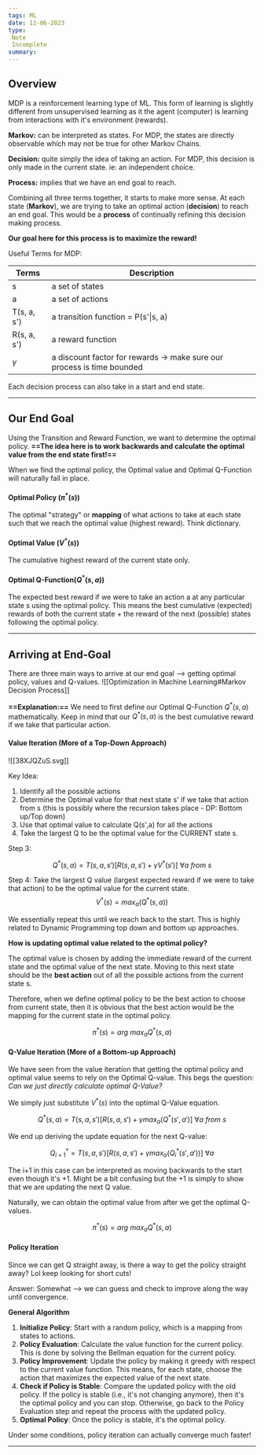 ```yaml
---
tags: ML
date: 12-06-2023
type: 
 Note
 Incomplete
summary: 
---
```


## Overview

MDP is a reinforcement learning type of ML. This form of learning is slightly different from unsupervised learning as it the agent (computer) is learning from interactions with it's environment (rewards).

**Markov:** can be interpreted as states. For MDP, the states are directly observable which may not be true for other Markov Chains.

**Decision:** quite simply the idea of taking an action. For MDP, this decision is only made in the current state. ie: an independent choice.

**Process:** implies that we have an end goal to reach.

Combining all three terms together, it starts to make more sense. At each state (**Markov**), we are trying to take an optimal action (**decision**) to reach an end goal. This would be a **process** of continually refining this decision making process.

**Our goal here for this process is to maximize the reward!**


Useful Terms for MDP:

| Terms       | Description                         |
| ----------- | ----------------------------------- |
| s           | a set of states                     |
| a           | a set of actions                    |
| T(s, a, s') | a transition function = P(s'\|s, a) |
| R(s, a, s') | a reward function                   |
| $\gamma$            |a discount factor for rewards -> make sure our process is time bounded                                     |


Each decision process can also take in a start and end state.

---

## Our End Goal

Using the Transition and Reward Function, we want to determine the optimal policy. **==The idea here is to work backwards and calculate the optimal value from the end state first!==**

When we find the optimal policy, the Optimal value and Optimal Q-Function will naturally fall in place.

#### Optimal Policy $(\pi^*(s))$
The optimal "strategy" or **mapping** of what actions to take at each state such that we reach the optimal value (highest reward). Think dictionary.

#### Optimal Value $(V^*(s))$
The cumulative highest reward of the current state only.

#### Optimal Q-Function$(Q^*(s,a))$
The expected best reward if we were to take an action a at any particular state s using the optimal policy. This means the best cumulative (expected) rewards of both the current state + the reward of the next (possible) states following the optimal policy.

---

## Arriving at End-Goal

There are three main ways to arrive at our end goal --> getting optimal policy, values and Q-values.
![[Optimization in Machine Learning#Markov Decision Process]]


**==Explanation:==**
We need to first define our Optimal Q-Function $Q^*(s,a)$ mathematically. Keep in mind that our $Q^*(s,a)$  is the best cumulative reward if we take that particular action.

#### Value Iteration (More of a Top-Down Approach)

![[38XJQZuS.svg]]

Key Idea: 

1. Identify all the possible actions
2. Determine the Optimal value for that next state s' if we take that action from s (this is possibly where the recursion takes place - DP: Bottom up/Top down)
3. Use that optimal value to calculate Q(s',a) for all the actions
4. Take the largest Q to be the optimal value for the CURRENT state s.

Step 3:

$$Q^*(s,a) = T(s,a,s')[R(s, a, s') + \gamma V^*(s')]\ \forall a\ from\ s$$

Step 4: Take the largest Q value (largest expected reward if we were to take that action) to be the optimal value for the current state.
$$V^*(s) = max_a(Q^*(s,a))$$

We essentially repeat this until we reach back to the start. This is highly related to Dynamic Programming top down and bottom up approaches.


**How is updating optimal value related to the optimal policy?**

The optimal value is chosen by adding the immediate reward of the current state and the optimal value of the next state. Moving to this next state should be the **best action** out of all the possible actions from the current state s.

Therefore, when we define optimal policy to be the best action to choose from current state, then it is obvious that the best action would be the mapping for the current state in the optimal policy.

$$\pi ^*(s) = arg\ max_aQ^*(s,a)$$


#### Q-Value Iteration (More of a Bottom-up Approach)
We have seen from the value iteration that getting the optimal policy and optimal value seems to rely on the Optimal Q-value. This begs the question: *Can we just directly calculate optimal Q-Value?*

We simply just substitute $V^*(s)$ into the optimal Q-Value equation.

$$Q^*(s,a) = T(s,a,s')[R(s, a, s') + \gamma max_a(Q^*(s',a')]\ \forall a\ from\ s$$

We end up deriving the update equation for the next Q-value:

$$Q^*_{i+1} = T(s,a,s')[R(s,a,s') + \gamma max_a(Q_i^*(s',a'))]\ \forall a$$

The i+1 in this case can be interpreted as moving backwards to the start even though it's +1. Might be a bit confusing but the +1 is simply to show that we are updating the next Q value.

Naturally, we can obtain the optimal value from after we get the optimal Q-values.

$$\pi ^*(s) = arg\ max_aQ^*(s,a)$$

#### Policy Iteration
Since we can get Q straight away, is there a way to get the policy straight away? Lol keep looking for short cuts!

Answer: Somewhat --> we can guess and check to improve along the way until convergence.

**General Algorithm**
1. **Initialize Policy**: Start with a random policy, which is a mapping from states to actions.
2. **Policy Evaluation**: Calculate the value function for the current policy. This is done by solving the Bellman equation for the current policy.
3. **Policy Improvement**: Update the policy by making it greedy with respect to the current value function. This means, for each state, choose the action that maximizes the expected value of the next state.
4. **Check if Policy is Stable**: Compare the updated policy with the old policy. If the policy is stable (i.e., it's not changing anymore), then it's the optimal policy and you can stop. Otherwise, go back to the Policy Evaluation step and repeat the process with the updated policy.
5. **Optimal Policy**: Once the policy is stable, it's the optimal policy.

Under some conditions, policy iteration can actually converge much faster!

---